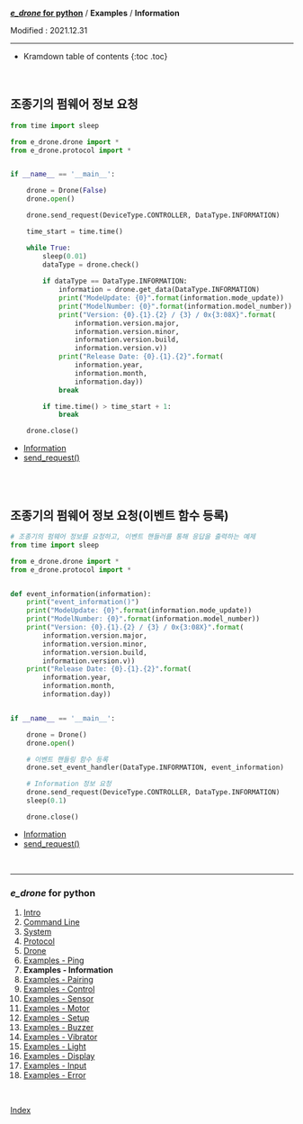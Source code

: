 **[*e_drone* for python](index.md)** / **Examples** / **Information**

Modified : 2021.12.31

---

* Kramdown table of contents
{:toc .toc}

<br>


<a name="Information"></a>
## 조종기의 펌웨어 정보 요청

```py
from time import sleep

from e_drone.drone import *
from e_drone.protocol import *


if __name__ == '__main__':

    drone = Drone(False)
    drone.open()

    drone.send_request(DeviceType.CONTROLLER, DataType.INFORMATION)

    time_start = time.time()

    while True:
        sleep(0.01)
        dataType = drone.check()
        
        if dataType == DataType.INFORMATION:
            information = drone.get_data(DataType.INFORMATION)
            print("ModeUpdate: {0}".format(information.mode_update))
            print("ModelNumber: {0}".format(information.model_number))
            print("Version: {0}.{1}.{2} / {3} / 0x{3:08X}".format(
                information.version.major,
                information.version.minor,
                information.version.build,
                information.version.v))
            print("Release Date: {0}.{1}.{2}".format(
                information.year,
                information.month,
                information.day))
            break

        if time.time() > time_start + 1:
            break

    drone.close()
```

- [Information](04_protocol.md#Information)
- [send_request()](05_drone.md#send_request)


<br>
<br>


<a name="Class_Information"></a>
## 조종기의 펌웨어 정보 요청(이벤트 함수 등록)

```py
# 조종기의 펌웨어 정보를 요청하고, 이벤트 핸들러를 통해 응답을 출력하는 예제
from time import sleep

from e_drone.drone import *
from e_drone.protocol import *


def event_information(information):
    print("event_information()")
    print("ModeUpdate: {0}".format(information.mode_update))
    print("ModelNumber: {0}".format(information.model_number))
    print("Version: {0}.{1}.{2} / {3} / 0x{3:08X}".format(
        information.version.major,
        information.version.minor,
        information.version.build,
        information.version.v))
    print("Release Date: {0}.{1}.{2}".format(
        information.year,
        information.month,
        information.day))


if __name__ == '__main__':

    drone = Drone()
    drone.open()

    # 이벤트 핸들링 함수 등록
    drone.set_event_handler(DataType.INFORMATION, event_information)

    # Information 정보 요청
    drone.send_request(DeviceType.CONTROLLER, DataType.INFORMATION)
    sleep(0.1)

    drone.close()
```

- [Information](04_protocol.md#Information)
- [send_request()](05_drone.md#send_request)


<br>


---

<h3><i>e_drone</i> for python</H3>

 1. [Intro](01_intro.md)
 2. [Command Line](02_commandline.md)
 3. [System](03_system.md)
 4. [Protocol](04_protocol.md)
 5. [Drone](05_drone.md)
 6. [Examples - Ping](examples_01_ping.md)
 7. **Examples - Information**
 8. [Examples - Pairing](examples_03_pairing.md)
 9. [Examples - Control](examples_04_control.md)
10. [Examples - Sensor](examples_05_sensor.md)
11. [Examples - Motor](examples_06_motor.md)
12. [Examples - Setup](examples_07_setup.md)
13. [Examples - Buzzer](examples_08_buzzer.md)
14. [Examples - Vibrator](examples_09_vibrator.md)
15. [Examples - Light](examples_10_light.md)
16. [Examples - Display](examples_11_display.md)
17. [Examples - Input](examples_12_input.md)
18. [Examples - Error](examples_13_error.md)

<br>

[Index](index.md)

